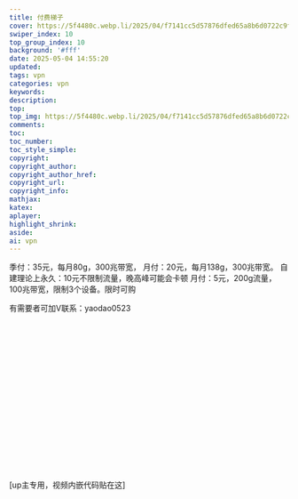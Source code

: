 ```yaml
---
title: 付费梯子
cover: https://5f4480c.webp.li/2025/04/f7141cc5d57876dfed65a8b6d0722c9f.png
swiper_index: 10
top_group_index: 10
background: '#fff'
date: 2025-05-04 14:55:20
updated:
tags: vpn
categories: vpn
keywords:
description:
top:
top_img: https://5f4480c.webp.li/2025/04/f7141cc5d57876dfed65a8b6d0722c9f.png
comments:
toc:
toc_number:
toc_style_simple:
copyright:
copyright_author:
copyright_author_href:
copyright_url:
copyright_info:
mathjax:
katex:
aplayer:
highlight_shrink:
aside:
ai: vpn
---
```

季付：35元，每月80g，300兆带宽，
月付：20元，每月138g，300兆带宽。
自建理论上永久：10元不限制流量，晚高峰可能会卡顿
月付：5元，200g流量，100兆带宽，限制3个设备。限时可购

有需要者可加V联系：yaodao0523
<div class="video-container">
[up主专用，视频内嵌代码贴在这]
</div>

<style>
.video-container {
    position: relative;
    width: 100%;
    padding-top: 56.25%; /* 16:9 aspect ratio (height/width = 9/16 * 100%) */
}

.video-container iframe {
    position: absolute;
    top: 0;
    left: 0;
    width: 100%;
    height: 100%;
}
</style>
